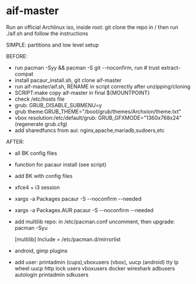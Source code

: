 # aif-master

Run an official Archlinux iso, inside root:
git clone the repo in /
then run ./aif.sh and follow the instructions

SIMPLE: partitions and low level setup

BEFORE:

- run pacman -Syy && pacman -S git --noconfirm, run # trust extract-compat
- install pacaur_install.sh, git clone aif-master
- run aif-master/aif.sh, RENAME in script correctly after unzipping/cloning
- SCRIPT:make copy aif-master in final ${MOUNTPOINT} 
- check /etc/hosts file
- grub: GRUB_DISABLE_SUBMENU=y
- grub theme:GRUB_THEME="/boot/grub/themes/Archxion/theme.txt"
- vbox resolution:/etc/default/grub: GRUB_GFXMODE="1360x768x24" (regenerate grub.cfg)
- add sharedfuncs from aui: nginx,apache,mariadb,sudoers,etc


AFTER:

- all BK config files
- function for pacaur install (see script)
- add BK with config files
- xfce4 + i3 session
- xargs -a Packages pacaur -S --noconfirm --needed
- xargs -a Packages.AUR pacaur -S --noconfirm --needed
- add multilib repo:
in /etc/pacman.conf uncomment, then upgrade: pacman -Syu
	
	[multilib]
	Include = /etc/pacman.d/mirrorlist

- android, gimp plugins
- add user: printadmin (cups),vboxusers (vbox), uucp (android)
	tty lp wheel uucp http lock users vboxusers docker wireshark adbusers autologin printadmin sdkusers

